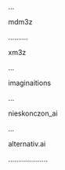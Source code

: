 
...


mdm3z




..........



xm3z




...




imaginaitions





...


nieskonczon_ai





...

alternativ.ai





....................
